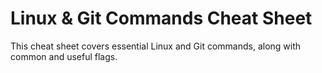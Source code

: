 # Linux & Git Commands Cheat Sheet  

This cheat sheet covers essential Linux and Git commands, along with common and useful flags.

